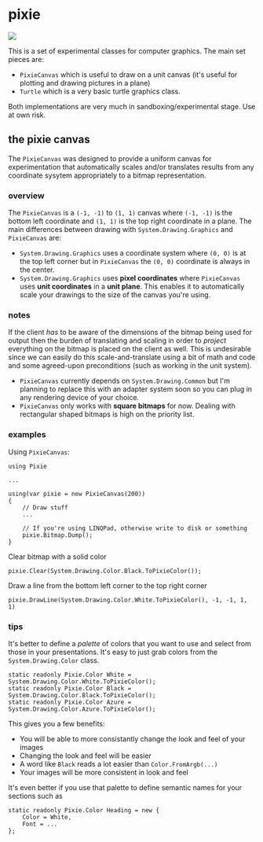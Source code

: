 # pixie

<img src="https://i.imgur.com/IhD4pbr.png">

This is a set of experimental classes for computer graphics. The main set pieces are:

* `PixieCanvas` which is useful to draw on a unit canvas (it's useful for plotting and drawing pictures in a plane)
* `Turtle` which is a very basic turtle graphics class.

Both implementations are very much in sandboxing/experimental stage. Use at own risk.

## the pixie canvas
The `PixieCanvas` was designed to provide a uniform canvas for experimentation that automatically scales and/or translates results from any coordinate sysytem appropriately to a bitmap representation.

### overview
The `PixieCanvas` is a `(-1, -1)` to `(1, 1)` canvas where `(-1, -1)` is the bottom left coordinate and `(1, 1)` is the top right coordinate in a plane. The main differences between drawing with `System.Drawing.Graphics` and `PixieCanvas` are: 
* `System.Drawing.Graphics` uses a coordinate system where `(0, 0)` is at the top left corner but in `PixieCanvas` the `(0, 0)` coordinate is always in the center.
* `System.Drawing.Graphics` uses **pixel coordinates** where `PixieCanvas` uses **unit coordinates** in a **unit plane**. This enables it to automatically scale your drawings to the size of the canvas you're using.

### notes
If the client _has_ to be aware of the dimensions of the bitmap being used for output then the burden of translating and scaling in order to _project_ everything on the bitmap is placed on the client as well. This is undesirable since we can easily do this scale-and-translate using a bit of math and code and some agreed-upon preconditions (such as working in the unit system).

* `PixieCanvas` currently depends on `System.Drawing.Common` but I'm planning to replace this with an adapter system soon so you can plug in any rendering device of your choice.
* `PixieCanvas` only works with **square bitmaps** for now. Dealing with rectangular shaped bitmaps is high on the priority list.

### examples
Using `PixieCanvas`:
```
using Pixie

...

using(var pixie = new PixieCanvas(200))
{
    // Draw stuff
    ...

    // If you're using LINQPad, otherwise write to disk or something
    pixie.Bitmap.Dump(); 
}
```

Clear bitmap with a solid color
```
pixie.Clear(System.Drawing.Color.Black.ToPixieColor());
```

Draw a line from the bottom left corner to the top right corner
```
pixie.DrawLine(System.Drawing.Color.White.ToPixieColor(), -1, -1, 1, 1)
```

### tips
It's better to define a _palette_ of colors that you want to use and select from those in your presentations. It's easy to just grab colors from the `System.Drawing.Color` class.

```
static readonly Pixie.Color White = System.Drawing.Color.White.ToPixieColor();
static readonly Pixie.Color Black = System.Drawing.Color.Black.ToPixieColor();
static readonly Pixie.Color Azure = System.Drawing.Color.Azure.ToPixieColor();
```

This gives you a few benefits:
* You will be able to more consistantly change the look and feel of your images
* Changing the look and feel will be easier
* A word like `Black` reads a lot easier than `Color.FromArgb(...)`
* Your images will be more consistent in look and feel

It's even better if you use that palette to define semantic names for your sections such as
```
static readonly Pixie.Color Heading = new {
    Color = White,
    Font = ...
};
```